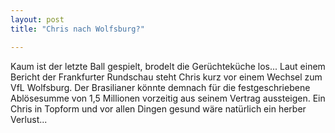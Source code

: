 ```yaml
---
layout: post
title: "Chris nach Wolfsburg?"

---
```


Kaum ist der letzte Ball gespielt, brodelt die Gerüchteküche los... Laut einem Bericht der Frankfurter Rundschau steht Chris kurz vor einem Wechsel zum VfL Wolfsburg. Der Brasilianer könnte demnach für die festgeschriebene Ablösesumme von 1,5 Millionen vorzeitig aus seinem Vertrag aussteigen. Ein Chris in Topform und vor allen Dingen gesund wäre natürlich ein herber Verlust...


